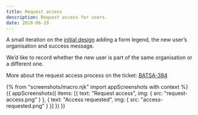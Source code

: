 ```yaml
---
title: Request access
description: Request access for users.
date: 2018-06-29
---
```


A small iteration on the [initial design](/publish-teacher-training-courses/check-ucas-data#request-access) adding a form legend, the new user’s organisation and success message.

We’d like to record whether the new user is part of the same organisation or a different one.

More about the request access process on the ticket: [BATSA-384](https://dfedigital.atlassian.net/browse/BATSA-384)

{% from "screenshots/macro.njk" import appScreenshots with context %}
{{ appScreenshots({
  items: [{
    text: "Request access",
    img: { src: "request-access.png" }
  }, {
    text: "Access requested",
    img: { src: "access-requested.png" }
  }]
}) }}
